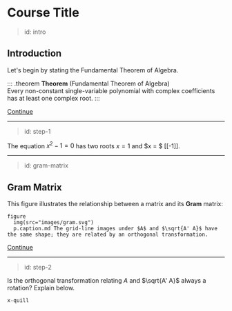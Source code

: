 
# Course Title

> id: intro
## Introduction

Let's begin by stating the Fundamental Theorem of Algebra.

::: .theorem
**Theorem** (Fundamental Theorem of Algebra)  
Every non-constant single-variable polynomial with complex coefficients has at least one complex root. 
:::

[Continue](btn:next)

---
> id: step-1

The equation $x^2 - 1 = 0$ has two roots $x = 1$ and $x = $ [[-1]]. 

---
> id: gram-matrix
## Gram Matrix

This figure illustrates the relationship between a matrix and its **Gram** matrix: 

    figure
      img(src="images/gram.svg")
      p.caption.md The grid-line images under $A$ and $\sqrt{A' A}$ have the same shape; they are related by an orthogonal transformation. 

[Continue](btn:next)

---
> id: step-2

Is the orthogonal transformation relating $A$ and $\sqrt{A' A}$ always a rotation? Explain below.

    x-quill